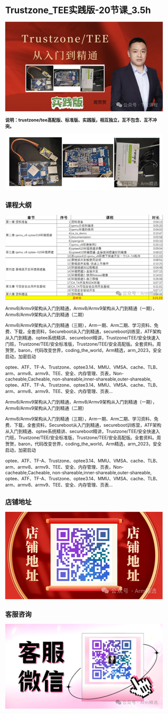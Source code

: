 # Trustzone_TEE实践版-20节课_3.5h

![图片](pictures/640-1719449949363-57.webp)

**说明：trustzone/tee高配版、标准版、实践版，相互独立，互不包含、互不冲突。**

![图片](pictures/640-1719449949363-58.webp)

## 课程大纲

![图片](pictures/640-1719449949364-59.webp)

Armv8/Armv9架构从入门到精通，Armv8/Armv9架构从入门到精通（一期），Armv8/Armv9架构从入门到精通（二期）

Armv8/Armv9架构从入门到精通（三期），Arm一期、Arm二期、学习资料、免费、下载，全套资料，Secureboot从入门到精通，secureboot训练营，ATF架构从入门到精通、optee系统精讲、secureboot精讲，Trustzone/TEE/安全快速入门班，Trustzone/TEE/安全标准版，Trustzone/TEE/安全高配版。全套资料。周贺贺，baron，代码改变世界，coding_the_world，Arm精选，arm_2023，安全启动，加密启动

optee、ATF、TF-A、Trustzone、optee3.14、MMU、VMSA、cache、TLB、arm、armv8、armv9、TEE、安全、内存管理、页表，Non-cacheable,Cacheable, non-shareable,inner-shareable,outer-shareable, optee、ATF、TF-A、Trustzone、optee3.14、MMU、VMSA、cache、TLB、arm、armv8、armv9、TEE、安全、内存管理、页表… 

 Armv8/Armv9架构从入门到精通，Armv8/Armv9架构从入门到精通（一期），Armv8/Armv9架构从入门到精通（二期）

Armv8/Armv9架构从入门到精通（三期），Arm一期、Arm二期、学习资料、免费、下载，全套资料，Secureboot从入门到精通，secureboot训练营，ATF架构从入门到精通、optee系统精讲、secureboot精讲，Trustzone/TEE/安全快速入门班，Trustzone/TEE/安全标准版，Trustzone/TEE/安全高配版。全套资料。周贺贺，baron，代码改变世界，coding_the_world，Arm精选，arm_2023，安全启动，加密启动

optee、ATF、TF-A、Trustzone、optee3.14、MMU、VMSA、cache、TLB、arm、armv8、armv9、TEE、安全、内存管理、页表，Non-cacheable,Cacheable, non-shareable,inner-shareable,outer-shareable, optee、ATF、TF-A、Trustzone、optee3.14、MMU、VMSA、cache、TLB、arm、armv8、armv9、TEE、安全、内存管理、页表… 

## 店铺地址

![图片](pictures/640-1719449949364-60.webp)

## 客服咨询

![图片](pictures/640-1719449949364-61.webp)